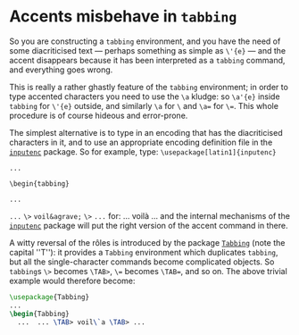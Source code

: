 # Accents misbehave in `tabbing`

So you are constructing a `tabbing` environment, and you
have the need of some diacriticised text&nbsp;&mdash; perhaps something as simple
as `\'{e}`&nbsp;&mdash; and the accent disappears because it has been
interpreted as a `tabbing` command, and everything goes
wrong.

This is really a rather ghastly feature of the `tabbing`
environment; in order to type accented characters you need to use the
`\a` kludge: so `\a'{e}` inside `tabbing` for
`\'{e}` outside, and similarly `\a` for `\` and `\a=`
for `\=`.  This whole procedure is of course hideous and
error-prone.

The simplest alternative is to type in an encoding that has the
diacriticised characters in it, and to use an appropriate encoding
definition file in the [`inputenc`](http://ctan.org/pkg/inputenc) package.  So for example,
type:
  `\usepackage[latin1]{inputenc}`

  `...`

  `\begin{tabbing}`

  `...`

  `...` `\>` `voil&agrave;` `\>` `...`
for:
  &hellip;
voil&agrave;
&hellip;
and the internal mechanisms of the [`inputenc`](http://ctan.org/pkg/inputenc) package will put
the right version of the accent command in there.

A witty reversal of the r&ocirc;les is introduced by the package
[`Tabbing`](http://ctan.org/pkg/Tabbing) (note the capital ''T''): it provides a
`Tabbing` environment which duplicates
`tabbing`, but all the single-character commands become
complicated objects.  So `tabbing`s `\>` becomes
`\TAB>`, `\=` becomes `\TAB=`, and so on.  The above trivial
example would therefore become:
```latex
\usepackage{Tabbing}
...
\begin{Tabbing}
  ...  ... \TAB> voil\`a \TAB> ...
```

